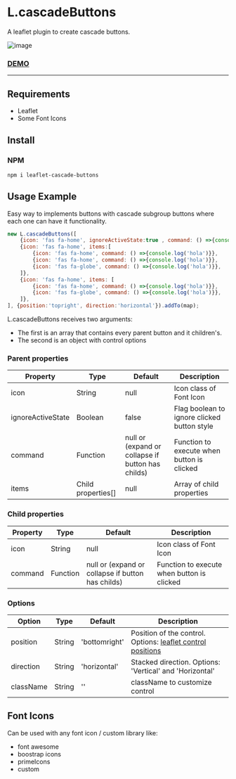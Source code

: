 # L.cascadeButtons
A leaflet plugin to create cascade buttons.

![image](https://user-images.githubusercontent.com/57905996/152066457-5038802a-8818-4f7a-a44e-f07c03f30361.png)

### [DEMO](https://vibrant-perlman-43d7a4.netlify.app/)

-----------------------------------------------------------------------------------
## Requirements

<ul>
  <li>Leaflet</li>
  <li>Some Font Icons</li>
</ul>

## Install

### NPM

```
npm i leaflet-cascade-buttons
```  

## Usage Example

Easy way to implements buttons with cascade subgroup buttons where each one can have it functionality.

```javascript
new L.cascadeButtons([
    {icon: 'fas fa-home', ignoreActiveState:true , command: () =>{console.log('test') }},
    {icon: 'fas fa-home', items:[
        {icon: 'fas fa-home', command: () =>{console.log('hola')}},
        {icon: 'fas fa-home', command: () =>{console.log('hola')}},
        {icon: 'fas fa-globe', command: () =>{console.log('hola')}},
    ]},
    {icon: 'fas fa-home', items: [
        {icon: 'fas fa-home', command: () =>{console.log('hola')}},
        {icon: 'fas fa-globe', command: () =>{console.log('hola')}},
    ]},
], {position:'topright', direction:'horizontal'}).addTo(map);

```
L.cascadeButtons receives two arguments:
<ul>
  <li>The first is an array that contains every parent button and it children's.</li>
  <li>The second is an object with control options</li>
</ul>

### Parent properties

| Property | Type   | Default  | Description                         |
| ------------|--- | -------- | ----------------------------------------- |
| icon     | String | null     | Icon class of Font Icon             |
| ignoreActiveState | Boolean  | false | Flag boolean to ignore clicked button style |
| command  | Function | null or (expand or collapse if button has childs)   | Function to execute when button is clicked |
| items    | Child properties[] | null | Array of child properties |

### Child properties

| Property | Type   | Default  | Description                         |
| ------------|--- | -------- | ----------------------------------------- |
| icon     | String | null     | Icon class of Font Icon             |
| command  | Function | null or (expand or collapse if button has childs)   | Function to execute when button is clicked |

### Options
| Option	  | Type | Default  | Description                       |
| ------------|--- | -------- | ----------------------------------------- |
| position	  |String | 'bottomright'    | Position of the control. Options: [leaflet control positions](https://docs.eegeo.com/eegeo.js/v0.1.665/docs/leaflet/L.Control/#control-positions) |
| direction   |String     | 'horizontal'    | Stacked direction. Options: 'Vertical' and 'Horizontal' |
| className	  |String | ''       | className to customize control |


## Font Icons
Can be used with any font icon / custom library like:

<ul>
  <li>font awesome</li>
  <li>boostrap icons</li>
  <li>primeIcons</li>
  <li>custom</li>
</ul>
